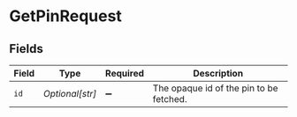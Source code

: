 # GetPinRequest


## Fields

| Field                                   | Type                                    | Required                                | Description                             |
| --------------------------------------- | --------------------------------------- | --------------------------------------- | --------------------------------------- |
| `id`                                    | *Optional[str]*                         | :heavy_minus_sign:                      | The opaque id of the pin to be fetched. |